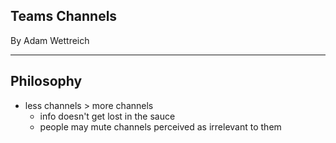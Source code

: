 ## Teams Channels

By Adam Wettreich

---

## Philosophy

- less channels > more channels
	- info doesn't get lost in the sauce
	- people may mute channels perceived as irrelevant to them
